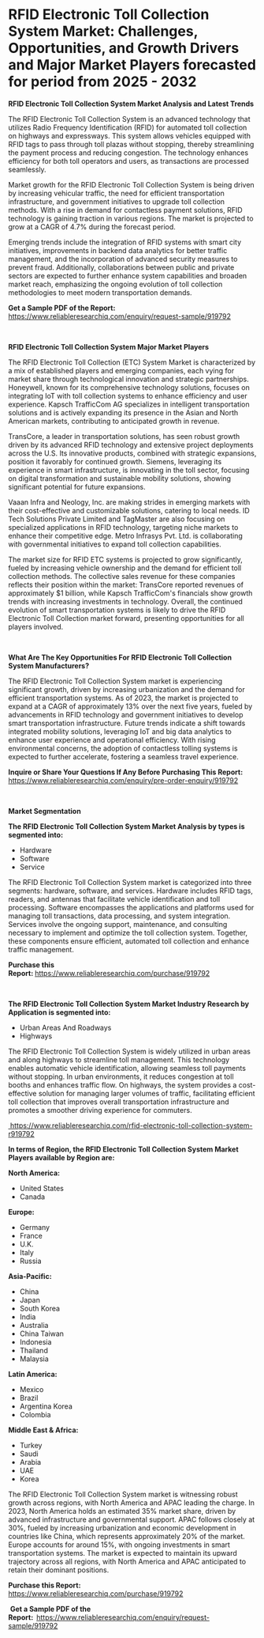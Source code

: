 <p><h1>RFID Electronic Toll Collection System Market: Challenges, Opportunities, and Growth Drivers and Major Market Players forecasted for period from 2025 - 2032</h1></p><p><strong>RFID Electronic Toll Collection System Market Analysis and Latest Trends</strong></p>
<p><p>The RFID Electronic Toll Collection System is an advanced technology that utilizes Radio Frequency Identification (RFID) for automated toll collection on highways and expressways. This system allows vehicles equipped with RFID tags to pass through toll plazas without stopping, thereby streamlining the payment process and reducing congestion. The technology enhances efficiency for both toll operators and users, as transactions are processed seamlessly.</p><p>Market growth for the RFID Electronic Toll Collection System is being driven by increasing vehicular traffic, the need for efficient transportation infrastructure, and government initiatives to upgrade toll collection methods. With a rise in demand for contactless payment solutions, RFID technology is gaining traction in various regions. The market is projected to grow at a CAGR of 4.7% during the forecast period. </p><p>Emerging trends include the integration of RFID systems with smart city initiatives, improvements in backend data analytics for better traffic management, and the incorporation of advanced security measures to prevent fraud. Additionally, collaborations between public and private sectors are expected to further enhance system capabilities and broaden market reach, emphasizing the ongoing evolution of toll collection methodologies to meet modern transportation demands.</p></p>
<p><strong>Get a Sample PDF of the Report:&nbsp;</strong> <a href="https://www.reliableresearchiq.com/enquiry/request-sample/919792?utm_campaign=3708&utm_medium=2&utm_source=Github&utm_content=ia&utm_term=18042025&utm_id=rfid-electronic-toll-collection-system">https://www.reliableresearchiq.com/enquiry/request-sample/919792</a></p>
<p>&nbsp;</p>
<p><strong>RFID Electronic Toll Collection System Major Market Players</strong></p>
<p><p>The RFID Electronic Toll Collection (ETC) System Market is characterized by a mix of established players and emerging companies, each vying for market share through technological innovation and strategic partnerships. Honeywell, known for its comprehensive technology solutions, focuses on integrating IoT with toll collection systems to enhance efficiency and user experience. Kapsch TrafficCom AG specializes in intelligent transportation solutions and is actively expanding its presence in the Asian and North American markets, contributing to anticipated growth in revenue.</p><p>TransCore, a leader in transportation solutions, has seen robust growth driven by its advanced RFID technology and extensive project deployments across the U.S. Its innovative products, combined with strategic expansions, position it favorably for continued growth. Siemens, leveraging its experience in smart infrastructure, is innovating in the toll sector, focusing on digital transformation and sustainable mobility solutions, showing significant potential for future expansions.</p><p>Vaaan Infra and Neology, Inc. are making strides in emerging markets with their cost-effective and customizable solutions, catering to local needs. ID Tech Solutions Private Limited and TagMaster are also focusing on specialized applications in RFID technology, targeting niche markets to enhance their competitive edge. Metro Infrasys Pvt. Ltd. is collaborating with governmental initiatives to expand toll collection capabilities.</p><p>The market size for RFID ETC systems is projected to grow significantly, fueled by increasing vehicle ownership and the demand for efficient toll collection methods. The collective sales revenue for these companies reflects their position within the market: TransCore reported revenues of approximately $1 billion, while Kapsch TrafficCom's financials show growth trends with increasing investments in technology. Overall, the continued evolution of smart transportation systems is likely to drive the RFID Electronic Toll Collection market forward, presenting opportunities for all players involved.</p></p>
<p>&nbsp;</p>
<p><strong>What Are The Key Opportunities For RFID Electronic Toll Collection System Manufacturers?</strong></p>
<p><p>The RFID Electronic Toll Collection System market is experiencing significant growth, driven by increasing urbanization and the demand for efficient transportation systems. As of 2023, the market is projected to expand at a CAGR of approximately 13% over the next five years, fueled by advancements in RFID technology and government initiatives to develop smart transportation infrastructure. Future trends indicate a shift towards integrated mobility solutions, leveraging IoT and big data analytics to enhance user experience and operational efficiency. With rising environmental concerns, the adoption of contactless tolling systems is expected to further accelerate, fostering a seamless travel experience.</p></p>
<p><strong>Inquire or Share Your Questions If Any Before Purchasing This Report:</strong> <a href="https://www.reliableresearchiq.com/enquiry/pre-order-enquiry/919792?utm_campaign=3708&utm_medium=2&utm_source=Github&utm_content=ia&utm_term=18042025&utm_id=rfid-electronic-toll-collection-system">https://www.reliableresearchiq.com/enquiry/pre-order-enquiry/919792</a></p>
<p>&nbsp;</p>
<p><strong>Market Segmentation</strong></p>
<p><strong>The RFID Electronic Toll Collection System Market Analysis by types is segmented into:</strong></p>
<p><ul><li>Hardware</li><li>Software</li><li>Service</li></ul></p>
<p><p>The RFID Electronic Toll Collection System market is categorized into three segments: hardware, software, and services. Hardware includes RFID tags, readers, and antennas that facilitate vehicle identification and toll processing. Software encompasses the applications and platforms used for managing toll transactions, data processing, and system integration. Services involve the ongoing support, maintenance, and consulting necessary to implement and optimize the toll collection system. Together, these components ensure efficient, automated toll collection and enhance traffic management.</p></p>
<p><strong>Purchase this Report:&nbsp;</strong><a href="https://www.reliableresearchiq.com/purchase/919792?utm_campaign=3708&utm_medium=2&utm_source=Github&utm_content=ia&utm_term=18042025&utm_id=rfid-electronic-toll-collection-system">https://www.reliableresearchiq.com/purchase/919792</a></p>
<p>&nbsp;</p>
<p><strong>The RFID Electronic Toll Collection System Market Industry Research by Application is segmented into:</strong></p>
<p><ul><li>Urban Areas And Roadways</li><li>Highways</li></ul></p>
<p><p>The RFID Electronic Toll Collection System is widely utilized in urban areas and along highways to streamline toll management. This technology enables automatic vehicle identification, allowing seamless toll payments without stopping. In urban environments, it reduces congestion at toll booths and enhances traffic flow. On highways, the system provides a cost-effective solution for managing larger volumes of traffic, facilitating efficient toll collection that improves overall transportation infrastructure and promotes a smoother driving experience for commuters.</p></p>
<p><a href="https://www.reliableresearchiq.com/rfid-electronic-toll-collection-system-r919792?utm_campaign=3708&utm_medium=2&utm_source=Github&utm_content=ia&utm_term=18042025&utm_id=rfid-electronic-toll-collection-system">&nbsp;https://www.reliableresearchiq.com/rfid-electronic-toll-collection-system-r919792</a></p>
<p><strong>In terms of Region, the RFID Electronic Toll Collection System Market Players available by Region are:</strong></p>
<p>
    <p> <strong> North America: </strong>
        <ul>
            <li>United States</li>
            <li>Canada</li>
        </ul>
        </p> 
    <p> <strong> Europe: </strong>
        <ul>
            <li>Germany</li>
            <li>France</li>
            <li>U.K.</li>
            <li>Italy</li>
            <li>Russia</li>
        </ul>
        </p> 
    <p> <strong> Asia-Pacific: </strong>
        <ul>
            <li>China</li>
            <li>Japan</li>
            <li>South Korea</li>
            <li>India</li>
            <li>Australia</li>
            <li>China Taiwan</li>
            <li>Indonesia</li>
            <li>Thailand</li>
            <li>Malaysia</li>
        </ul>
        </p> 
    <p> <strong> Latin America: </strong>
        <ul>
            <li>Mexico</li>
            <li>Brazil</li>
            <li>Argentina Korea</li>
            <li>Colombia</li>
        </ul>
        </p> 
    <p> <strong> Middle East & Africa: </strong>
        <ul>
            <li>Turkey</li>
            <li>Saudi</li>
            <li>Arabia</li>
            <li>UAE</li>
            <li>Korea</li>
        </ul>
    </p>
    </p>
<p><p>The RFID Electronic Toll Collection System market is witnessing robust growth across regions, with North America and APAC leading the charge. In 2023, North America holds an estimated 35% market share, driven by advanced infrastructure and governmental support. APAC follows closely at 30%, fueled by increasing urbanization and economic development in countries like China, which represents approximately 20% of the market. Europe accounts for around 15%, with ongoing investments in smart transportation systems. The market is expected to maintain its upward trajectory across all regions, with North America and APAC anticipated to retain their dominant positions.</p></p>
<p><strong>Purchase this Report: </strong><a href="https://www.reliableresearchiq.com/purchase/919792?utm_campaign=3708&utm_medium=2&utm_source=Github&utm_content=ia&utm_term=18042025&utm_id=rfid-electronic-toll-collection-system">https://www.reliableresearchiq.com/purchase/919792</a></p>
<p>&nbsp;<strong>Get a Sample PDF of the Report:&nbsp;&nbsp;</strong><a href="https://www.reliableresearchiq.com/enquiry/request-sample/919792?utm_campaign=3708&utm_medium=2&utm_source=Github&utm_content=ia&utm_term=18042025&utm_id=rfid-electronic-toll-collection-system">https://www.reliableresearchiq.com/enquiry/request-sample/919792</a></p>
<p><strong></strong></p>
<p><p></p><p></p><p></p></p>